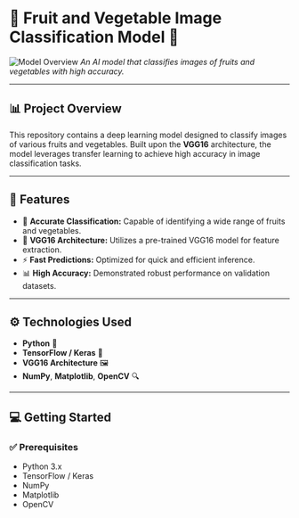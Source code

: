 # 🍎 Fruit and Vegetable Image Classification Model 🥦

![Model Overview](https://www.example.com/path/to/your/model_overview_image.jpg)
*An AI model that classifies images of fruits and vegetables with high accuracy.*

---

## 📊 Project Overview

This repository contains a deep learning model designed to classify images of various fruits and vegetables. Built upon the **VGG16** architecture, the model leverages transfer learning to achieve high accuracy in image classification tasks.

---

## 🚀 Features

- 🌱 **Accurate Classification:** Capable of identifying a wide range of fruits and vegetables.
- 🧠 **VGG16 Architecture:** Utilizes a pre-trained VGG16 model for feature extraction.
- ⚡ **Fast Predictions:** Optimized for quick and efficient inference.
- 📊 **High Accuracy:** Demonstrated robust performance on validation datasets.

---

## ⚙️ Technologies Used

- **Python** 🐍
- **TensorFlow / Keras** 🧬
- **VGG16 Architecture** 🖼️
- **NumPy**, **Matplotlib**, **OpenCV** 🔍

---


## 💻 Getting Started

### ✅ Prerequisites

- Python 3.x
- TensorFlow / Keras
- NumPy
- Matplotlib
- OpenCV

